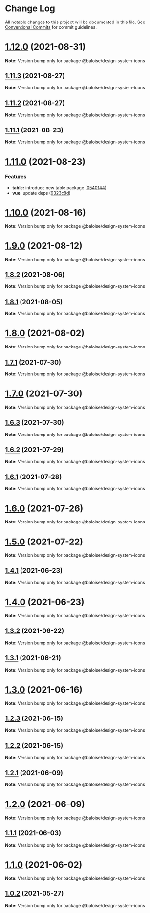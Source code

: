 # Change Log

All notable changes to this project will be documented in this file.
See [Conventional Commits](https://conventionalcommits.org) for commit guidelines.

# [1.12.0](https://github.com/baloise/design-system/compare/v1.11.3...v1.12.0) (2021-08-31)

**Note:** Version bump only for package @baloise/design-system-icons





## [1.11.3](https://github.com/baloise/design-system/compare/v1.11.2...v1.11.3) (2021-08-27)

**Note:** Version bump only for package @baloise/design-system-icons





## [1.11.2](https://github.com/baloise/design-system/compare/v1.11.1...v1.11.2) (2021-08-27)

**Note:** Version bump only for package @baloise/design-system-icons





## [1.11.1](https://github.com/baloise/design-system/compare/v1.11.0...v1.11.1) (2021-08-23)

**Note:** Version bump only for package @baloise/design-system-icons





# [1.11.0](https://github.com/baloise/design-system/compare/v1.10.0...v1.11.0) (2021-08-23)


### Features

* **table:** introduce new table package ([0540144](https://github.com/baloise/design-system/commit/05401440fad284092ecb0220c567ab22eda003b4))
* **vue:** update deps ([9323c8d](https://github.com/baloise/design-system/commit/9323c8dd8ecf82126f97d412669756d2c2203b7d))





# [1.10.0](https://github.com/baloise/design-system/compare/v1.9.0...v1.10.0) (2021-08-16)

**Note:** Version bump only for package @baloise/design-system-icons





# [1.9.0](https://github.com/baloise/design-system/compare/v1.8.2...v1.9.0) (2021-08-12)

**Note:** Version bump only for package @baloise/design-system-icons





## [1.8.2](https://github.com/baloise/design-system/compare/v1.8.1...v1.8.2) (2021-08-06)

**Note:** Version bump only for package @baloise/design-system-icons





## [1.8.1](https://github.com/baloise/design-system/compare/v1.8.0...v1.8.1) (2021-08-05)

**Note:** Version bump only for package @baloise/design-system-icons





# [1.8.0](https://github.com/baloise/design-system/compare/v1.7.1...v1.8.0) (2021-08-02)

**Note:** Version bump only for package @baloise/design-system-icons





## [1.7.1](https://github.com/baloise/design-system/compare/v1.7.0...v1.7.1) (2021-07-30)

**Note:** Version bump only for package @baloise/design-system-icons





# [1.7.0](https://github.com/baloise/design-system/compare/v1.6.3...v1.7.0) (2021-07-30)

**Note:** Version bump only for package @baloise/design-system-icons





## [1.6.3](https://github.com/baloise/design-system/compare/v1.6.2...v1.6.3) (2021-07-30)

**Note:** Version bump only for package @baloise/design-system-icons





## [1.6.2](https://github.com/baloise/design-system/compare/v1.6.1...v1.6.2) (2021-07-29)

**Note:** Version bump only for package @baloise/design-system-icons





## [1.6.1](https://github.com/baloise/design-system/compare/v1.6.0...v1.6.1) (2021-07-28)

**Note:** Version bump only for package @baloise/design-system-icons





# [1.6.0](https://github.com/baloise/design-system/compare/v1.5.0...v1.6.0) (2021-07-26)

**Note:** Version bump only for package @baloise/design-system-icons





# [1.5.0](https://github.com/baloise/design-system/compare/v1.4.1...v1.5.0) (2021-07-22)

**Note:** Version bump only for package @baloise/design-system-icons





## [1.4.1](https://github.com/baloise/design-system/compare/v1.4.0...v1.4.1) (2021-06-23)

**Note:** Version bump only for package @baloise/design-system-icons





# [1.4.0](https://github.com/baloise/design-system/compare/v1.3.2...v1.4.0) (2021-06-23)

**Note:** Version bump only for package @baloise/design-system-icons





## [1.3.2](https://github.com/baloise/design-system/compare/v1.3.1...v1.3.2) (2021-06-22)

**Note:** Version bump only for package @baloise/design-system-icons





## [1.3.1](https://github.com/baloise/design-system/compare/v1.3.0...v1.3.1) (2021-06-21)

**Note:** Version bump only for package @baloise/design-system-icons





# [1.3.0](https://github.com/baloise/design-system/compare/v1.2.3...v1.3.0) (2021-06-16)

**Note:** Version bump only for package @baloise/design-system-icons





## [1.2.3](https://github.com/baloise/design-system/compare/v1.2.2...v1.2.3) (2021-06-15)

**Note:** Version bump only for package @baloise/design-system-icons





## [1.2.2](https://github.com/baloise/design-system/compare/v1.2.1...v1.2.2) (2021-06-15)

**Note:** Version bump only for package @baloise/design-system-icons





## [1.2.1](https://github.com/baloise/design-system/compare/v1.2.0...v1.2.1) (2021-06-09)

**Note:** Version bump only for package @baloise/design-system-icons





# [1.2.0](https://github.com/baloise/design-system/compare/v1.1.1...v1.2.0) (2021-06-09)

**Note:** Version bump only for package @baloise/design-system-icons





## [1.1.1](https://github.com/baloise/design-system/compare/v1.1.0...v1.1.1) (2021-06-03)

**Note:** Version bump only for package @baloise/design-system-icons





# [1.1.0](https://github.com/baloise/design-system/compare/v1.0.2...v1.1.0) (2021-06-02)

**Note:** Version bump only for package @baloise/design-system-icons





## [1.0.2](https://github.com/baloise/design-system/compare/v1.0.0...v1.0.2) (2021-05-27)

**Note:** Version bump only for package @baloise/design-system-icons
